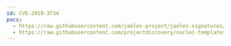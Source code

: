 ```yaml
---
id: CVE-2018-3714
pocs:
  - https://raw.githubusercontent.com/jaeles-project/jaeles-signatures/master/cves/nodejs-path-traversal-cve-2018-3714.yaml
  - https://raw.githubusercontent.com/projectdiscovery/nuclei-templates/master/cves/CVE-2018-3714.yaml
---
```

